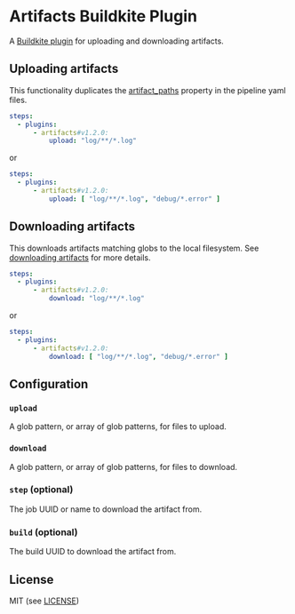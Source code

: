 # Artifacts Buildkite Plugin

A [Buildkite plugin](https://buildkite.com/docs/agent/v3/plugins) for uploading and downloading artifacts.

## Uploading artifacts

This functionality duplicates the [artifact_paths]() property in the pipeline yaml files.

```yml
steps:
  - plugins:
      - artifacts#v1.2.0:
          upload: "log/**/*.log"
```

or

```yml
steps:
  - plugins:
      - artifacts#v1.2.0:
          upload: [ "log/**/*.log", "debug/*.error" ]
```

## Downloading artifacts

This downloads artifacts matching globs to the local filesystem. See [downloading artifacts](https://buildkite.com/docs/agent/cli-artifact#downloading-artifacts) for more details.

```yml
steps:
  - plugins:
      - artifacts#v1.2.0:
          download: "log/**/*.log"
```

or

```yml
steps:
  - plugins:
      - artifacts#v1.2.0:
          download: [ "log/**/*.log", "debug/*.error" ]
```

## Configuration

### `upload`

A glob pattern, or array of glob patterns, for files to upload.

### `download`

A glob pattern, or array of glob patterns, for files to download.

### `step` (optional)

The job UUID or name to download the artifact from.

### `build` (optional)

The build UUID to download the artifact from.

## License

MIT (see [LICENSE](LICENSE))
